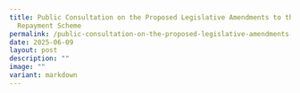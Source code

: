 ```yaml
---
title: Public Consultation on the Proposed Legislative Amendments to the Debt
  Repayment Scheme
permalink: /public-consultation-on-the-proposed-legislative-amendments-to-the-debt-repayment-scheme/
date: 2025-06-09
layout: post
description: ""
image: ""
variant: markdown
---
```

